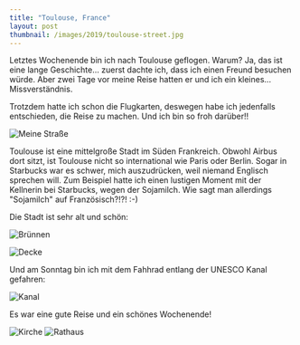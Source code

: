 ```yaml
---
title: "Toulouse, France"
layout: post
thumbnail: /images/2019/toulouse-street.jpg
---
```


Letztes Wochenende bin ich nach Toulouse geflogen. Warum? Ja, das ist eine lange Geschichte... zuerst dachte ich, dass ich einen Freund besuchen würde. Aber zwei Tage vor meine Reise hatten er und ich ein kleines... Missverständnis.

Trotzdem hatte ich schon die Flugkarten, deswegen habe ich jedenfalls entschieden, die Reise zu machen. Und ich bin so froh darüber!!

![Meine Straße](/images/2019/toulouse-street.jpg)

Toulouse ist eine mittelgroße Stadt im Süden Frankreich. Obwohl Airbus dort sitzt, ist Toulouse nicht so international wie Paris oder Berlin. Sogar in Starbucks war es schwer, mich auszudrücken, weil niemand Englisch sprechen will. Zum Beispiel hatte ich einen lustigen Moment mit der Kellnerin bei Starbucks, wegen der Sojamilch. Wie sagt man allerdings "Sojamilch" auf Französisch?!?! :-)

Die Stadt ist sehr alt und schön:

![Brünnen](/images/2019/toulouse-fountain.jpg)

![Decke](/images/2019/toulouse-ceiling.jpg)

Und am Sonntag bin ich mit dem Fahhrad entlang der UNESCO Kanal gefahren:

![Kanal](/images/2019/toulouse-canal.jpg)

Es war eine gute Reise und ein schönes Wochenende!

![Kirche](/images/2019/toulouse-church.jpg)
![Rathaus](/images/2019/toulouse-city-hall.jpg)









